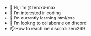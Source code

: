 - 👋 Hi, I’m @zeroxd-max
- 👀 I’m interested in coding.
- 🌱 I’m currently learning html/css
- 💞️ I’m looking to collaborate on discord
- 📫 How to reach me discord: zero269

<!---
zeroxd-max/zeroxd-max is a ✨ special ✨ repository because its `README.md` (this file) appears on your GitHub profile.
You can click the Preview link to take a look at your changes.
--->
